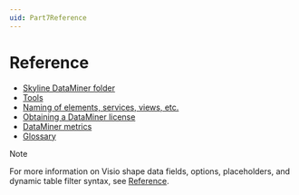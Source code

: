 ```yaml
---
uid: Part7Reference
---
```


# Reference

- [Skyline DataMiner folder](xref:SkylineDataminerFolder#skyline-dataminer-folder)
- [Tools](xref:DataminerTools#tools)
- [Naming of elements, services, views, etc.](xref:NamingConventions#naming-of-elements-services-views-etc)
- [Obtaining a DataMiner license](xref:DataminerLicenses#obtaining-a-dataminer-license)
- [DataMiner metrics](xref:dataminer_metrics)
- [Glossary](xref:glossary)

> [!NOTE]
> For more information on Visio shape data fields, options, placeholders, and dynamic table filter syntax, see [Reference](xref:Reference).
